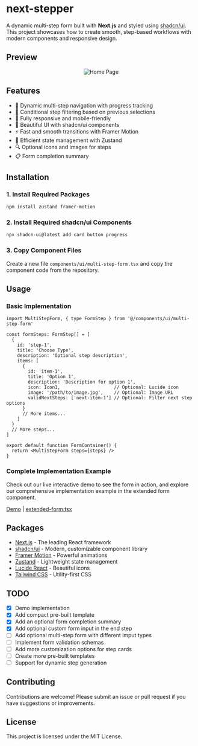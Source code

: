 # next-stepper

A dynamic multi-step form built with **Next.js** and styled using [shadcn/ui](https://ui.shadcn.com/). This project showcases how to create smooth, step-based workflows with modern components and responsive design.

## Preview

<div align="center">
  <img src="https://api.microlink.io/?url=https%3A%2F%2Fnext-stepper.vercel.app%2Fextended&overlay.browser=dark&overlay.background=linear-gradient%28225deg%2C+%23FF057C+0%25%2C+%238D0B93+50%25%2C+%23321575+100%25%29&screenshot=true&embed=screenshot.url" alt="Home Page" style="max-width: 100%;" >
</div>

## Features

- 🎯 Dynamic multi-step navigation with progress tracking
- 🔄 Conditional step filtering based on previous selections
- 📱 Fully responsive and mobile-friendly
- 🎨 Beautiful UI with shadcn/ui components
- ⚡ Fast and smooth transitions with Framer Motion
- 💾 Efficient state management with Zustand
- 🔍 Optional icons and images for steps
- 📋 Form completion summary

## Installation

### 1. Install Required Packages

```bash
npm install zustand framer-motion
```

### 2. Install Required shadcn/ui Components

```bash
npx shadcn-ui@latest add card button progress
```

### 3. Copy Component Files

Create a new file `components/ui/multi-step-form.tsx` and copy the component code from the repository.

## Usage

### Basic Implementation

```tsx
import MultiStepForm, { type FormStep } from '@/components/ui/multi-step-form'

const formSteps: FormStep[] = [
  {
    id: 'step-1',
    title: 'Choose Type',
    description: 'Optional step description',
    items: [
      {
        id: 'item-1',
        title: 'Option 1',
        description: 'Description for option 1',
        icon: Icon1,                    // Optional: Lucide icon
        image: '/path/to/image.jpg',    // Optional: Image URL
        validNextSteps: ['next-item-1'] // Optional: Filter next step options
      }
      // More items...
    ]
  }
  // More steps...
]

export default function FormContainer() {
  return <MultiStepForm steps={steps} />
}
```

### Complete Implementation Example

Check out our live interactive demo to see the form in action, and explore our comprehensive implementation example in the extended form component.

[Demo](https://next-stepper.vercel.app/extended) | [extended-form.tsx](components/extended-form.tsx)

## Packages

- [Next.js](https://nextjs.org/) - The leading React framework
- [shadcn/ui](https://ui.shadcn.com/) - Modern, customizable component library
- [Framer Motion](https://www.framer.com/motion/) - Powerful animations
- [Zustand](https://zustand-demo.pmnd.rs/) - Lightweight state management
- [Lucide React](https://lucide.dev/) - Beautiful icons
- [Tailwind CSS](https://tailwindcss.com/) - Utility-first CSS

## TODO
- [x] Demo implementation
- [x] Add compact pre-built template
- [x] Add an optional form completion summary
- [x] Add optional custom form input in the end step
- [ ] Add optional multi-step form with different imput types
- [ ] Implement form validation schemas
- [ ] Add more customization options for step cards
- [ ] Create more pre-built templates
- [ ] Support for dynamic step generation

## Contributing

Contributions are welcome! Please submit an issue or pull request if you have suggestions or improvements.

## License

This project is licensed under the MIT License.
